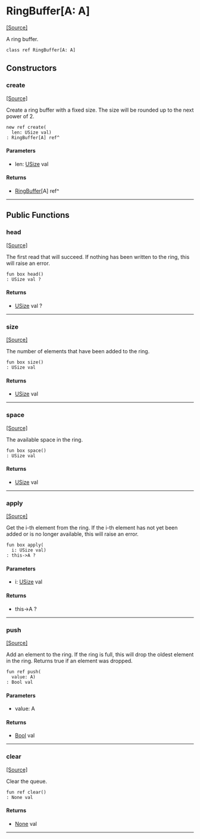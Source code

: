 # RingBuffer\[A: A\]
<span class="source-link">[[Source]](src/collections/ring_buffer.md#L-0-1)</span>

A ring buffer.


```pony
class ref RingBuffer[A: A]
```

## Constructors

### create
<span class="source-link">[[Source]](src/collections/ring_buffer.md#L-0-9)</span>


Create a ring buffer with a fixed size. The size will be rounded up to the
next power of 2.


```pony
new ref create(
  len: USize val)
: RingBuffer[A] ref^
```
#### Parameters

*   len: [USize](builtin-USize.md) val

#### Returns

* [RingBuffer](collections-RingBuffer.md)\[A\] ref^

---

## Public Functions

### head
<span class="source-link">[[Source]](src/collections/ring_buffer.md#L-0-18)</span>


The first read that will succeed. If nothing has been written to the ring,
this will raise an error.


```pony
fun box head()
: USize val ?
```

#### Returns

* [USize](builtin-USize.md) val ?

---

### size
<span class="source-link">[[Source]](src/collections/ring_buffer.md#L-0-33)</span>


The number of elements that have been added to the ring.


```pony
fun box size()
: USize val
```

#### Returns

* [USize](builtin-USize.md) val

---

### space
<span class="source-link">[[Source]](src/collections/ring_buffer.md#L-0-39)</span>


The available space in the ring.


```pony
fun box space()
: USize val
```

#### Returns

* [USize](builtin-USize.md) val

---

### apply
<span class="source-link">[[Source]](src/collections/ring_buffer.md#L-0-45)</span>


Get the i-th element from the ring. If the i-th element has not yet been
added or is no longer available, this will raise an error.


```pony
fun box apply(
  i: USize val)
: this->A ?
```
#### Parameters

*   i: [USize](builtin-USize.md) val

#### Returns

* this->A ?

---

### push
<span class="source-link">[[Source]](src/collections/ring_buffer.md#L-0-56)</span>


Add an element to the ring. If the ring is full, this will drop the oldest
element in the ring. Returns true if an element was dropped.


```pony
fun ref push(
  value: A)
: Bool val
```
#### Parameters

*   value: A

#### Returns

* [Bool](builtin-Bool.md) val

---

### clear
<span class="source-link">[[Source]](src/collections/ring_buffer.md#L-0-73)</span>


Clear the queue.


```pony
fun ref clear()
: None val
```

#### Returns

* [None](builtin-None.md) val

---

